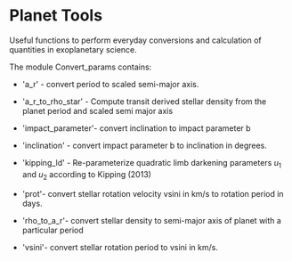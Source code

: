# Planet Tools
Useful functions to perform everyday conversions and calculation of quantities in exoplanetary science.

The module Convert_params contains:

 -  'a_r' - convert period to scaled semi-major axis.
 -  'a_r_to_rho_star' - Compute transit derived stellar density from the planet period and scaled semi major axis
 - 'impact_parameter'- convert inclination to impact parameter b
 
 -  'inclination' - convert impact parameter b to inclination in degrees.
 -  'kipping_ld' - Re-parameterize quadratic limb darkening parameters $u_{1}$ and $u_{2}$ according to Kipping (2013)
 -  'prot'- convert stellar rotation velocity vsini in km/s to rotation period in days.
 -  'rho_to_a_r'- convert stellar density to semi-major axis of planet with a particular period
 -  'vsini'- convert stellar rotation period to vsini in km/s.
